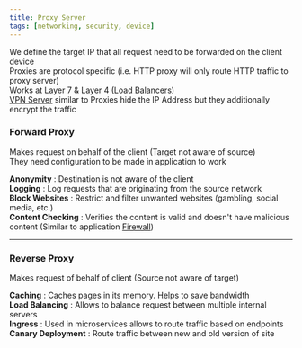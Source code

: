 ```yaml
---
title: Proxy Server
tags: [networking, security, device]
---
```


We define the target IP that all request need to be forwarded on the client device  
Proxies are protocol specific (i.e. HTTP proxy will only route HTTP traffic to proxy server)  
Works at Layer 7 & Layer 4 ([Load Balancer](../Network%20Devices/Load%20Balancer.md)s)  
[VPN Server](../Network%20Devices/VPN%20Server.md) similar to Proxies hide the IP Address but they additionally encrypt the traffic

### Forward Proxy

Makes request on behalf of the client (Target not aware of source)  
They need configuration to be made in application to work  

**Anonymity** : Destination is not aware of the client  
**Logging** : Log requests that are originating from the source network  
**Block Websites** : Restrict and filter unwanted websites (gambling, social media, etc.)  
**Content Checking** : Verifies the content is valid and doesn't have malicious content (Similar to application [Firewall](../Network%20Devices/Firewall/Firewall.md))

---

### Reverse Proxy

Makes request of behalf of client (Source not aware of target)

**Caching** : Caches pages in its memory. Helps to save bandwidth  
**Load Balancing** : Allows to balance request between multiple internal servers  
**Ingress** : Used in microservices allows to route traffic based on endpoints  
**Canary Deployment** : Route traffic between new and old version of site